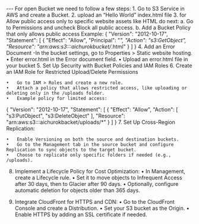--- For open Bucket we need to follow a few steps:
    1. Go to S3 Service in AWS and create a Bucket.
    2. upload an “Hello World” index.html file
    3. for Allow public access only to specific website assets like HTML do next:
     a. Go to Permissions and uncheck Block all public access.
     b. Add a Bucket Policy that only allows public access
     Example: 
     {
  "Version": "2012-10-17",
  "Statement": [
    {
      "Effect": "Allow",
      "Principal": "*",
      "Action": "s3:GetObject",
      "Resource": "arn:aws:s3:::aichurokbucket/*.html"
    }
  ]
}
    4. Add an Error Document
       -In the bucket settings, go to Properties > Static website hosting.
	   •	Enter error.html in the Error document field.
  	   •	Upload an error.html file in your bucket 
    5. Set Up Security with Bucket Policies and IAM Roles
    6. Create an IAM Role for Restricted Upload/Delete Permissions

	•	Go to IAM > Roles and create a new role.
	•	Attach a policy that allows restricted access, like uploading or deleting only in the /uploads folder.
	•	Example policy for limited access:

{
  "Version": "2012-10-17",
  "Statement": [
    {
      "Effect": "Allow",
      "Action": [
        "s3:PutObject",
        "s3:DeleteObject"
      ],
      "Resource": "arn:aws:s3:::aichurokbacket/uploads/*"
    }
  ]
}
    7. Set Up Cross-Region Replication:

	•	Enable Versioning on both the source and destination buckets.
	•	Go to the Management tab in the source bucket and configure Replication to sync objects to the target bucket.
	•	Choose to replicate only specific folders if needed (e.g., /uploads).

8. Implement a Lifecycle Policy for Cost Optimization:
	•	In Management, create a Lifecycle rule.
	•	Set it to move objects to Infrequent Access after 30 days, then to Glacier after 90 days.
	•	Optionally, configure automatic deletion for objects older than 365 days.

9. Integrate CloudFront for HTTPS and CDN:
	•	Go to the CloudFront Console and create a Distribution.
	•	Set your S3 bucket as the Origin.
	•	Enable HTTPS by adding an SSL certificate if needed.
